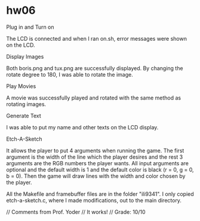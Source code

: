 # hw06

Plug in and Turn on

The LCD is connected and when I ran on.sh, error messages were shown on the LCD. 

Display Images

Both boris.png and tux.png are successfully displayed. By changing the rotate degree to 180, I was able to rotate the image. 

Play Movies

A movie was successfully played and rotated with the same method as rotating images. 

Generate Text

I was able to put my name and other texts on the LCD display. 

Etch-A-Sketch

It allows the player to put 4 arguments when running the game. The first argument is the width of the line which the player desires and the rest 3 arguments are the RGB numbers the player wants. All input arguments are optional and the default width is 1 and the default color is black (r = 0, g = 0, b = 0). Then the game will draw lines with the width and color chosen by the player. 

All the Makefile and framebuffer files are in the folder "ili9341". I only copied etch-a-sketch.c, where I made modifications, out to the main directory. 

// Comments from Prof. Yoder
// It works!
// Grade:  10/10